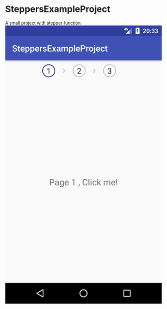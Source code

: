 # SteppersExampleProject
A small project with stepper function
![Alt text](https://github.com/HuanXie/SteppersExampleProject/blob/master/Screenshot_1508790841.png?raw=true "Page 1")

